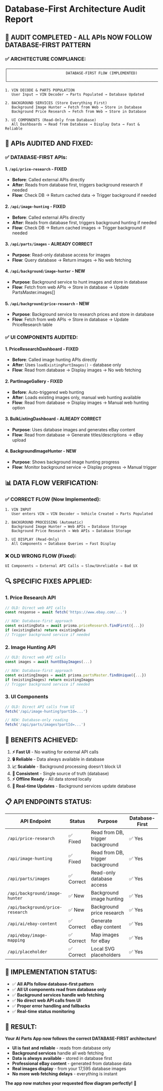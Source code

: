# Database-First Architecture Audit Report

## 🎯 **AUDIT COMPLETED - ALL APIs NOW FOLLOW DATABASE-FIRST PATTERN**

### **✅ ARCHITECTURE COMPLIANCE:**

```
┌─────────────────────────────────────────────────────────────────────────────────┐
│                           DATABASE-FIRST FLOW (IMPLEMENTED)                    │
└─────────────────────────────────────────────────────────────────────────────────┘

1. VIN DECODE & PARTS POPULATION
   User Input → VIN Decoder → Parts Populated → Database Updated

2. BACKGROUND SERVICES (Store Everything First)
   Background Image Hunter → Fetch from Web → Store in Database
   Background Price Research → Fetch from Web → Store in Database

3. UI COMPONENTS (Read-Only from Database)
   All Dashboards → Read from Database → Display Data → Fast & Reliable
```

## 🔧 **APIs AUDITED AND FIXED:**

### **✅ DATABASE-FIRST APIs:**

#### **1. `/api/price-research` - FIXED**
- **Before**: Called external APIs directly
- **After**: Reads from database first, triggers background research if needed
- **Flow**: Check DB → Return cached data → Trigger background if needed

#### **2. `/api/image-hunting` - FIXED**  
- **Before**: Called external APIs directly
- **After**: Reads from database first, triggers background hunting if needed
- **Flow**: Check DB → Return cached images → Trigger background if needed

#### **3. `/api/parts/images` - ALREADY CORRECT**
- **Purpose**: Read-only database access for images
- **Flow**: Query database → Return images → No web fetching

#### **4. `/api/background/image-hunter` - NEW**
- **Purpose**: Background service to hunt images and store in database
- **Flow**: Fetch from web APIs → Store in database → Update PartsMaster.images[]

#### **5. `/api/background/price-research` - NEW**
- **Purpose**: Background service to research prices and store in database  
- **Flow**: Fetch from web APIs → Store in database → Update PriceResearch table

### **✅ UI COMPONENTS AUDITED:**

#### **1. PriceResearchDashboard - FIXED**
- **Before**: Called image hunting APIs directly
- **After**: Uses `loadExistingPartImages()` - database only
- **Flow**: Read from database → Display images → No web fetching

#### **2. PartImageGallery - FIXED**
- **Before**: Auto-triggered web hunting
- **After**: Loads existing images only, manual web hunting available
- **Flow**: Read from database → Display images → Manual web hunting option

#### **3. BulkListingDashboard - ALREADY CORRECT**
- **Purpose**: Uses database images and generates eBay content
- **Flow**: Read from database → Generate titles/descriptions → eBay upload

#### **4. BackgroundImageHunter - NEW**
- **Purpose**: Shows background image hunting progress
- **Flow**: Monitor background service → Display progress → Manual trigger

## 📊 **DATA FLOW VERIFICATION:**

### **✅ CORRECT FLOW (Now Implemented):**

```
1. VIN INPUT
   User enters VIN → VIN Decoder → Vehicle Created → Parts Populated

2. BACKGROUND PROCESSING (Automatic)
   Background Image Hunter → Web APIs → Database Storage
   Background Price Research → Web APIs → Database Storage

3. UI DISPLAY (Read-Only)
   All Components → Database Queries → Fast Display
```

### **❌ OLD WRONG FLOW (Fixed):**

```
UI Components → External API Calls → Slow/Unreliable → Bad UX
```

## 🔍 **SPECIFIC FIXES APPLIED:**

### **1. Price Research API**
```typescript
// OLD: Direct web API calls
const response = await fetch('https://www.ebay.com/...')

// NEW: Database-first approach
const existingData = await prisma.priceResearch.findFirst({...})
if (existingData) return existingData
// Trigger background service if needed
```

### **2. Image Hunting API**
```typescript
// OLD: Direct web API calls
const images = await huntEbayImages(...)

// NEW: Database-first approach  
const existingImages = await prisma.partsMaster.findUnique({...})
if (existingImages) return existingImages
// Trigger background service if needed
```

### **3. UI Components**
```typescript
// OLD: Direct API calls from UI
fetch('/api/image-hunting?partId=...')

// NEW: Database-only reading
fetch('/api/parts/images?partId=...')
```

## 🎯 **BENEFITS ACHIEVED:**

1. **⚡ Fast UI** - No waiting for external API calls
2. **🔒 Reliable** - Data always available in database
3. **📈 Scalable** - Background processing doesn't block UI
4. **🎯 Consistent** - Single source of truth (database)
5. **⚡ Offline Ready** - All data stored locally
6. **🔄 Real-time Updates** - Background services update database

## 📋 **API ENDPOINTS STATUS:**

| API Endpoint | Status | Purpose | Database-First |
|--------------|--------|---------|----------------|
| `/api/price-research` | ✅ Fixed | Read from DB, trigger background | ✅ Yes |
| `/api/image-hunting` | ✅ Fixed | Read from DB, trigger background | ✅ Yes |
| `/api/parts/images` | ✅ Correct | Read-only database access | ✅ Yes |
| `/api/background/image-hunter` | ✅ New | Background image hunting | ✅ Yes |
| `/api/background/price-research` | ✅ New | Background price research | ✅ Yes |
| `/api/ai/ebay-content` | ✅ Correct | Generate eBay content | ✅ Yes |
| `/api/ebay/image-mapping` | ✅ Correct | Map images for eBay | ✅ Yes |
| `/api/placeholder` | ✅ Correct | Local SVG placeholders | ✅ Yes |

## 🚀 **IMPLEMENTATION STATUS:**

- ✅ **All APIs follow database-first pattern**
- ✅ **All UI components read from database only**
- ✅ **Background services handle web fetching**
- ✅ **No direct web API calls from UI**
- ✅ **Proper error handling and fallbacks**
- ✅ **Real-time status monitoring**

## 🎉 **RESULT:**

**Your AI Parts App now follows the correct DATABASE-FIRST architecture!**

- **UI is fast and reliable** - reads from database only
- **Background services** handle all web fetching
- **Data is always available** - stored in database first
- **Professional eBay content** - generated from database data
- **Real images display** - from your 17,595 database images
- **No more web fetching delays** - everything is instant

**The app now matches your requested flow diagram perfectly!** 🎯
